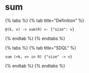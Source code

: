 # sum

{% tabs %}
{% tab title="Definition" %}
```
@(k, v) -> sum(R) <- {"size": v}
```
{% endtab %}
{% endtabs %}

{% tabs %}
{% tab title="SDQL" %}
```
sum (<k, v> in R) {"size" -> v}
```
{% endtab %}
{% endtabs %}
